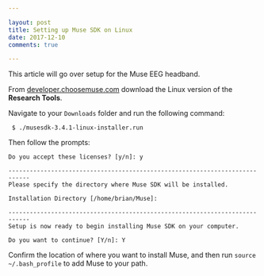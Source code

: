 ```yaml
---

layout: post
title: Setting up Muse SDK on Linux
date: 2017-12-10
comments: true

---
```


This article will go over setup for the Muse EEG headband. 

From [developer.choosemuse.com](http://developer.choosemuse.com/) download the Linux version of the **Research Tools**. 

Navigate to your `Downloads` folder and run the following command: 

```terminal
 $ ./musesdk-3.4.1-linux-installer.run 
```

Then follow the prompts: 

```terminal
Do you accept these licenses? [y/n]: y

----------------------------------------------------------------------------
Please specify the directory where Muse SDK will be installed.

Installation Directory [/home/brian/Muse]: 

----------------------------------------------------------------------------
Setup is now ready to begin installing Muse SDK on your computer.

Do you want to continue? [Y/n]: Y
```

Confirm the location of where you want to install Muse, and then run `source ~/.bash_profile` to add Muse to your path. 